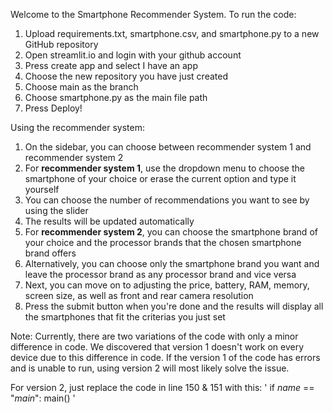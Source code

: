 Welcome to the Smartphone Recommender System.
To run the code:
1. Upload requirements.txt, smartphone.csv, and smartphone.py to a new GitHub repository
2. Open streamlit.io and login with your github account
3. Press create app and select I have an app
4. Choose the new repository you have just created
5. Choose main as the branch
6. Choose smartphone.py as the main file path
7. Press Deploy!

Using the recommender system:
1. On the sidebar, you can choose between recommender system 1 and recommender system 2
2. For **recommender system 1**, use the dropdown menu to choose the smartphone of your choice or erase the current option and type it yourself
3. You can choose the number of recommendations you want to see by using the slider
4. The results will be updated automatically
5. For **recommender system 2**, you can choose the smartphone brand of your choice and the processor brands that the chosen smartphone brand offers
6. Alternatively, you can choose only the smartphone brand you want and leave the processor brand as any processor brand and vice versa
7. Next, you can move on to adjusting the price, battery, RAM, memory, screen size, as well as front and rear camera resolution
8. Press the submit button when you're done and the results will display all the smartphones that fit the criterias you just set

Note:
Currently, there are two variations of the code with only a minor difference in code. 
We discovered that version 1 doesn't work on every device due to this difference in code. 
If the version 1 of the code has errors and is unable to run, using version 2 will most likely solve the issue.

For version 2, just replace the code in line 150 & 151 with this:
'
if _name_ == "_main_":
    main()
'

